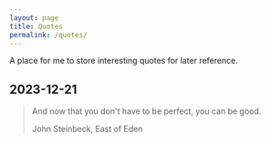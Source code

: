 ```yaml
---
layout: page
title: Quotes
permalink: /quotes/
---
```


A place for me to store interesting quotes for later reference.

## 2023-12-21

> And now that you don't have to be perfect, you can be good.
>
> John Steinbeck, East of Eden
